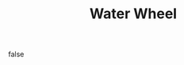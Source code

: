 ---
layout: photo
modal: true
thumb: https://csnapmediahost.github.io/assets1/Thumbs/WaterWheel.jpg
full: https://csnapmediahost.github.io/assets1/Render/WaterWheel.jpg
size: full
ar: landscape
body: false
title: "Water Wheel"
tags: man-made
---